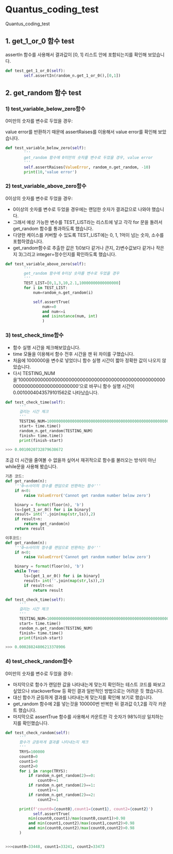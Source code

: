 # Quantus_coding_test
Quantus_coding_test

## 1. get_1_or_0 함수 test

assertIn 함수를 사용해서 결과값이 [0, 1] 리스트 안에 포함되는지를 확인해 보았습니다.

```python
def test_get_1_or_0(self):
        self.assertIn(random_n.get_1_or_0(),[0,1])
```
## 2. get_random 함수 test


### 1) test_variable_below_zero함수

0미만의 숫자를 변수로 두었을 경우:

value error를 반환하기 때문에 assertRaises를 이용해서 value error를 확인해 보았습니다.

```python
def test_variable_below_zero(self):
        '''
        get_random 함수에 0미만의 숫자를 변수로 두었을 경우, value error
        '''
        self.assertRaises(ValueError, random_n.get_random, -10)
        print(10,'value error')
```
### 2) test_variable_above_zero함수

0이상의 숫자를 변수로 두었을 경우:

- 0이상의 숫자를 변수로 두었을 경우에는 랜덤한 숫자가 결과값으로 나와야 했습니다.
- 그래서 예상 가능한 변수를 TEST_LIST라는 리스트에 넣고 각각 for 문을 돌려서 get_random 함수를 통과하도록 했습니다.
- 다양한 케이스를 커버할 수 있도록 TEST_LIST에는  0, 1, 1억이 넘는 숫자, 소수를 포함하였습니다.
- get_random함수로 추출한 값은 1)0보다 같거나 큰지, 2)변수값보다 같거나 작은지 3)그리고 integer=정수인지를 확인하도록 했습니다.

```python
def test_variable_above_zero(self):
        '''
        get_random 함수에 0이상 숫자를 변수로 두었을 경우
        '''
        TEST_LIST=[0,1,3,10,2.1,10000000000000000]
        for i in TEST_LIST:
            num=random_n.get_random(i)

            self.assertTrue(
                num>=0 
                and num<=i 
                and isinstance(num, int)
                )
```
### 3) test_check_time함수

- 함수 실행 시간을 체크해보았습니다.
- time 모듈을 이용해서 함수 전후 시간을 잰 뒤 차이를 구했습니다.
- 처음에 1000000을 변수로 넣었더니 함수 실행 시간이 짧아 정확한 값이 나오지 않았습니다.
- 다시 TESTING_NUM을’100000000000000000000000000000000000000000000000000000000000000000000000000’으로 바꾸니 함수 실행 시간이 0.0010004043579101562로 나타났습니다.

```python
def test_check_time(self):
      '''
      걸리는 시간 체크
      '''
      TESTING_NUM=100000000000000000000000000000000000000000000000000000000000000000000000000
      start= time.time()
      random_n.get_random(TESTING_NUM)
      finish= time.time()
      print(finish-start)

>>> 0.0010020732879638672
```
조금 더 시간을 줄여볼 수 없을까 싶어서 재귀적으로 함수를 불러오는 방식이 아닌 while문을 사용해 봤습니다. 
```python
기존 코드:
def get_random(n):
    '''0~n사이의 정수를 랜덤으로 반환하는 함수'''
    if n<0:
        raise ValueError('Cannot get random number below zero')

    binary = format(floor(n), 'b')
    ls=[get_1_or_0() for i in binary]
    result= int(''.join(map(str,ls)),2)
    if result>n:
        return get_random(n)
    return result

이후코드:
def get_random(n):
    '''0~n사이의 정수를 랜덤으로 반환하는 함수'''
    if n<0:
        raise ValueError('Cannot get random number below zero')

    binary = format(floor(n), 'b')
    while True:
        ls=[get_1_or_0() for i in binary]
        result= int(''.join(map(str,ls)),2)
        if result<=n:
            return result
```
```python
def test_check_time(self):
      '''
      걸리는 시간 체크
      '''
      TESTING_NUM=100000000000000000000000000000000000000000000000000000000000000000000000000
      start= time.time()
      random_n.get_random(TESTING_NUM)
      finish= time.time()
      print(finish-start)

>>> 0.00028824806213378906
```
### 4) test_check_random함수

0미만의 숫자를 변수로 두었을 경우:

- 마지막으로 함수가 랜덤한 값을 나타내는게 맞는지 확인하는 테스트 코드를 짜보고 싶었으나 stackoverflow 등 확인 결과 일반적인 방법으로는 어려운 듯 했습니다.
- 대신 함수가 균등하게 결과를 나타내는게 맞는지를 확인해 보기로 했습니다.
- get_random 함수에 2를 넣는것을 100000번 반복한 뒤 결과값 0,1,2를 각각 카운트 했습니다.
- 마지막으로 assertTrue 함수를 사용해서 카운트한 각 숫자가 98%이상 일치하는지를 확인했습니다.

```python
def test_check_random(self):
      '''
      함수가 균등하게 결과를 나타내는지 체크
      '''
      TRYS=100000
      count0=0
      count1=0
      count2=0
      for i in range(TRYS):
          if random_n.get_random(2)==0:
              count0+=1
          if random_n.get_random(2)==1:
              count1+=1
          if random_n.get_random(2)==2:
              count2+=1

      print(f'count0={count0},count1={count1}, count2={count2}')
			self.assertTrue(
          min(count0,count1)/max(count0,count1)>0.98
          and min(count1,count2)/max(count1,count2)>0.98
          and min(count0,count2)/max(count0,count2)>0.98
      )


>>>count0=33448, count1=33241, count2=33473
```
